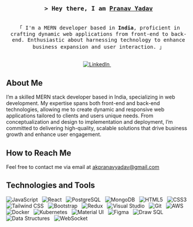 <!-- Intro -->
<h3 align="center">
  <samp>&gt; Hey there, I am
    <b><a target="_blank" href="https://www.linkedin.com/in/pranav-yadav-b69192298">Pranav Yadav</a></b>
  </samp>
</h3>

<p align="center">
  <samp>
    <br>
    「 I'm a MERN developer based in <b>India</b>, proficient in crafting dynamic web applications from front-end to back-end. Enthusiastic about harnessing technology to enhance business expansion and user interaction. 」
    <br><br>
  </samp>
</p>

<p align="center">
 <a target="_blank" href="https://www.linkedin.com/in/pranav-yadav-b69192298">
    <img src="https://img.shields.io/badge/LinkedIn-0077B5?style=for-the-badge&logo=linkedin&logoColor=white" alt="LinkedIn" />
  </a>&nbsp;&nbsp;
</p>

<!-- About Section -->
## About Me

<p>  
   I’m a skilled MERN stack developer based in India, specializing in web development. My expertise spans both front-end and back-end technologies, allowing me to create dynamic and responsive web applications tailored to clients and users unique needs. From conceptualization and design to implementation and deployment, I’m committed to delivering high-quality, scalable solutions that drive business growth and enhance user engagement.
</p>

<!-- Contact Information -->
## How to Reach Me

<p>
  Feel free to contact me via email at <a href="mailto:akpranavyadav@gmail.com">akpranavyadav@gmail.com</a>
</p>

<!-- Technologies and Tools -->
## Technologies and Tools

<p>
  <img src="https://img.shields.io/badge/Javascript-F0DB4F?style=for-the-badge&labelColor=black&logo=javascript&logoColor=F0DB4F" alt="JavaScript" />&nbsp;&nbsp;
  <img src="https://img.shields.io/badge/-React-61DBFB?style=for-the-badge&labelColor=black&logo=react&logoColor=61DBFB" alt="React" />&nbsp;&nbsp;
  <img src="https://img.shields.io/badge/postgres-%23316192.svg?style=for-the-badge&logo=postgresql&logoColor=white" alt="PostgreSQL" />&nbsp;&nbsp;
  <img src="https://img.shields.io/badge/MongoDB-4EA94B?style=for-the-badge&logo=mongodb&logoColor=white" alt="MongoDB" />&nbsp;&nbsp;
  <img src="https://img.shields.io/badge/HTML5-E34F26?style=for-the-badge&logo=html5&logoColor=white" alt="HTML5" />&nbsp;&nbsp;
  <img src="https://img.shields.io/badge/CSS3-1572B6?style=for-the-badge&logo=css3&logoColor=white" alt="CSS3" />&nbsp;&nbsp;
  <img src="https://img.shields.io/badge/Tailwind_CSS-092749?style=for-the-badge&logo=tailwindcss&logoColor=06B6D4&labelColor=000000" alt="Tailwind CSS" />&nbsp;&nbsp;
  <img src="https://img.shields.io/badge/Bootstrap-563D7C?style=for-the-badge&logo=bootstrap&logoColor=white" alt="Bootstrap" />&nbsp;&nbsp;
  <img src="https://img.shields.io/badge/Redux-593D88?style=for-the-badge&logo=redux&logoColor=white" alt="Redux" />&nbsp;&nbsp;
  <img src="https://img.shields.io/badge/Visual_Studio-0078d7?style=for-the-badge&logo=visual%20studio&logoColor=white" alt="Visual Studio" />&nbsp;&nbsp;
  <img src="https://img.shields.io/badge/Git-F05032?style=for-the-badge&logo=git&logoColor=white" alt="Git" />&nbsp;&nbsp;
  <img src="https://img.shields.io/badge/AWS-%23FF9900.svg?style=for-the-badge&logo=amazon-aws&logoColor=white" alt="AWS" />&nbsp;&nbsp;
  <img src="https://img.shields.io/badge/docker-%230db7ed.svg?style=for-the-badge&logo=docker&logoColor=white" alt="Docker" />&nbsp;&nbsp;
  <img src="https://img.shields.io/badge/Kubernetes-326CE5?style=for-the-badge&logo=kubernetes&logoColor=white" alt="Kubernetes" />&nbsp;&nbsp;
  <img src="https://img.shields.io/badge/Material_UI-0081CB?style=for-the-badge&logo=material-ui&logoColor=white" alt="Material UI" />&nbsp;&nbsp;
  <img src="https://img.shields.io/badge/Figma-F24E1E?style=for-the-badge&logo=figma&logoColor=white" alt="Figma" />&nbsp;&nbsp;
  <img src="https://img.shields.io/badge/Draw_SQL-000000?style=for-the-badge&logo=sql&logoColor=white" alt="Draw SQL" />&nbsp;&nbsp;
  <img src="https://img.shields.io/badge/Data_Structures-006400?style=for-the-badge" alt="Data Structures" />&nbsp;&nbsp;
  <img src="https://img.shields.io/badge/WebSocket-4E4E4E?style=for-the-badge&logo=websocket&logoColor=white" alt="WebSocket" />&nbsp;&nbsp;
</p>

</p>
